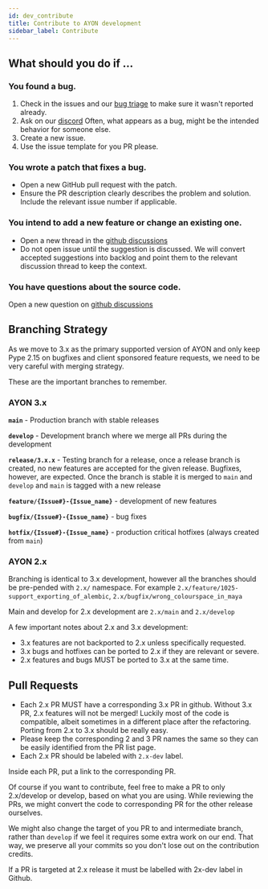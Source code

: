 ```yaml
---
id: dev_contribute
title: Contribute to AYON development
sidebar_label: Contribute
---
```


## What should you do if ...

### You found a bug.

1. Check in the issues and our [bug triage](https://github.com/ynput/pype/projects/2) to make sure it wasn't reported already.
2. Ask on our [discord](http://pype.community/chat) Often, what appears as a bug, might be the intended behavior for someone else.
3. Create a new issue.
4. Use the issue template for you PR please.


### You wrote a patch that fixes a bug.

- Open a new GitHub pull request with the patch.
- Ensure the PR description clearly describes the problem and solution. Include the relevant issue number if applicable.


### You intend to add a new feature or change an existing one.

- Open a new thread in the [github discussions](https://github.com/ynput/pype/discussions/new)
- Do not open issue until the suggestion is discussed. We will convert accepted suggestions into backlog and point them to the relevant discussion thread to keep the context.

### You have questions about the source code.

Open a new question on [github discussions](https://github.com/ynput/pype/discussions/new)


## Branching Strategy

As we move to 3.x as the primary supported version of AYON and only keep Pype 2.15 on bugfixes and client sponsored feature requests, we need to be very careful with merging strategy.

These are the important branches to remember.

### AYON 3.x

**`main`** -  Production branch with stable releases

**`develop`** - Development branch where we merge all PRs during the development

**`release/3.x.x`** - Testing branch for a release, once a release branch is created, no new features
are accepted for the given release. Bugfixes, however, are expected. Once the branch is stable it is
merged to `main` and `develop` and `main` is tagged with a new release

**`feature/{Issue#}-{Issue_name}`** - development of new features

**`bugfix/{Issue#}-{Issue_name}`** - bug fixes

**`hotfix/{Issue#}-{Issue_name}`** - production critical hotfixes (always created from `main`)

### AYON 2.x

Branching is identical to 3.x development, however all the branches should be pre-pended with
`2.x/` namespace. For example `2.x/feature/1025-support_exporting_of_alembic`, 
`2.x/bugfix/wrong_colourspace_in_maya`

Main and develop for 2.x development are `2.x/main` and `2.x/develop`


A few important notes about 2.x and 3.x development:

- 3.x features are not backported to 2.x unless specifically requested.
- 3.x bugs and hotfixes can be ported to 2.x if they are relevant or severe.
- 2.x features and bugs MUST be ported to 3.x at the same time.

## Pull Requests

- Each 2.x PR MUST have a corresponding 3.x PR in github. Without 3.x PR, 2.x features will not be merged! Luckily most of the code is compatible, albeit sometimes in a different place after the refactoring. Porting from 2.x to 3.x should be really easy.
- Please keep the corresponding 2 and 3 PR names the same so they can be easily identified from the PR list page.
- Each 2.x PR should be labeled with `2.x-dev` label.

Inside each PR, put a link to the corresponding PR.

Of course if you want to contribute, feel free to make a PR to only 2.x/develop or develop, based on what you are using. While reviewing the PRs, we might convert the code to corresponding PR for the other release ourselves. 

We might also change the target of you PR to and intermediate branch, rather than `develop` if we feel it requires some extra work on our end. That way, we preserve all your commits so you don't lose out on the contribution credits.




If a PR is targeted at 2.x release it must be labelled with 2x-dev label in Github.   